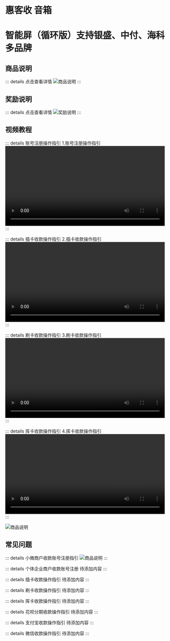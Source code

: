 # 惠客收 音箱
# 智能屏（循环版）支持银盛、中付、海科多品牌

## 商品说明
::: details 点击查看详情
![商品说明](http://ltbao-test.oss-cn-hangzhou.aliyuncs.com/fwb_img/2025/4/abe33921c976e616f5954789495a6d9e.jpg)
:::

## 奖励说明
::: details 点击查看详情
![奖励说明](/images/pos/奖励说明.jpg)
:::

## 视频教程
::: details 账号注册操作指引
1.账号注册操作指引
<video src="https://liantuobaoshiping.oss-cn-shenzhen.aliyuncs.com:443/znp/1.mp4" controls width="100%" max-width="600px"></video>
:::

::: details 插卡收款操作指引
2.插卡收款操作指引
<video src="https://liantuobaoshiping.oss-cn-shenzhen.aliyuncs.com:443/znp/1.mp4" controls width="100%" max-width="600px"></video>
:::

::: details 刷卡收款操作指引
3.刷卡收款操作指引
<video src="https://liantuobaoshiping.oss-cn-shenzhen.aliyuncs.com:443/znp/1.mp4" controls width="100%" max-width="600px"></video>
:::

::: details 挥卡收款操作指引
4.挥卡收款操作指引
<video src="https://liantuobaoshiping.oss-cn-shenzhen.aliyuncs.com:443/znp/1.mp4" controls width="100%" max-width="600px"></video>
:::


![商品说明](https://www.eeepay.cn/h5/2025/jiaocheng/0509znp/tw-top.jpg)
## 常见问题
::: details 小微商户收款账号注册指引
![商品说明](http://ltbao-test.oss-cn-hangzhou.aliyuncs.com/fwb_img/2025/4/abe33921c976e616f5954789495a6d9e.jpg)
:::

::: details 个体企业商户收款账号注册
待添加内容
:::

::: details 插卡收款操作指引
待添加内容
:::

::: details 刷卡收款操作指引
待添加内容
:::

::: details 挥卡收款操作指引
待添加内容
:::

::: details 花呗分期收款操作指引
待添加内容
:::

::: details 支付宝收款操作指引
待添加内容
:::

::: details 微信收款操作指引
待添加内容
:::
